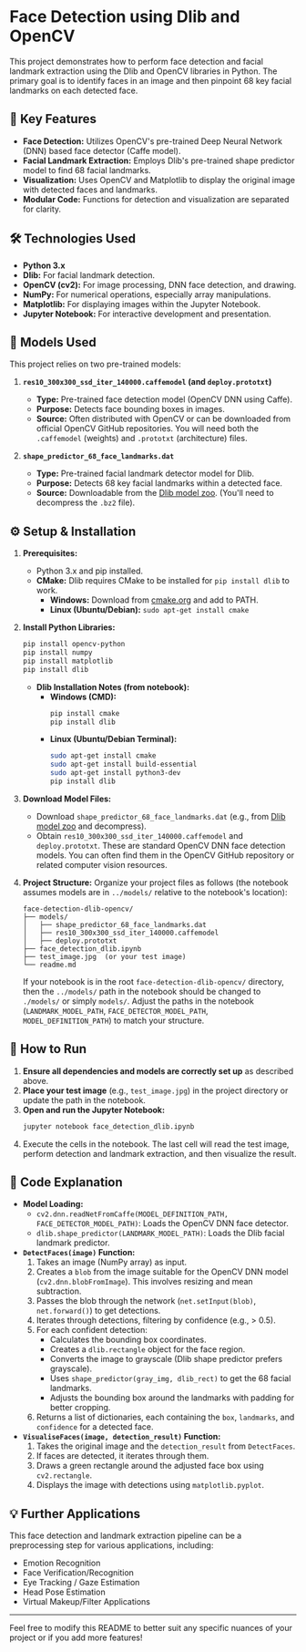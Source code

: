 # Face Detection using Dlib and OpenCV

This project demonstrates how to perform face detection and facial landmark extraction using the Dlib and OpenCV libraries in Python. The primary goal is to identify faces in an image and then pinpoint 68 key facial landmarks on each detected face.


## 🌟 Key Features

*   **Face Detection:** Utilizes OpenCV's pre-trained Deep Neural Network (DNN) based face detector (Caffe model).
*   **Facial Landmark Extraction:** Employs Dlib's pre-trained shape predictor model to find 68 facial landmarks.
*   **Visualization:** Uses OpenCV and Matplotlib to display the original image with detected faces and landmarks.
*   **Modular Code:** Functions for detection and visualization are separated for clarity.

## 🛠️ Technologies Used

*   **Python 3.x**
*   **Dlib:** For facial landmark detection.
*   **OpenCV (cv2):** For image processing, DNN face detection, and drawing.
*   **NumPy:** For numerical operations, especially array manipulations.
*   **Matplotlib:** For displaying images within the Jupyter Notebook.
*   **Jupyter Notebook:** For interactive development and presentation.

## 🧠 Models Used

This project relies on two pre-trained models:

1.  **`res10_300x300_ssd_iter_140000.caffemodel` (and `deploy.prototxt`)**
    *   **Type:** Pre-trained face detection model (OpenCV DNN using Caffe).
    *   **Purpose:** Detects face bounding boxes in images.
    *   **Source:** Often distributed with OpenCV or can be downloaded from official OpenCV GitHub repositories. You will need both the `.caffemodel` (weights) and `.prototxt` (architecture) files.

2.  **`shape_predictor_68_face_landmarks.dat`**
    *   **Type:** Pre-trained facial landmark detector model for Dlib.
    *   **Purpose:** Detects 68 key facial landmarks within a detected face.
    *   **Source:** Downloadable from the [Dlib model zoo](http://dlib.net/files/shape_predictor_68_face_landmarks.dat.bz2). (You'll need to decompress the `.bz2` file).

## ⚙️ Setup & Installation

1.  **Prerequisites:**
    *   Python 3.x and pip installed.
    *   **CMake:** Dlib requires CMake to be installed for `pip install dlib` to work.
        *   **Windows:** Download from [cmake.org](https://cmake.org/download/) and add to PATH.
        *   **Linux (Ubuntu/Debian):** `sudo apt-get install cmake`

2.  **Install Python Libraries:**
    ```bash
    pip install opencv-python
    pip install numpy
    pip install matplotlib
    pip install dlib
    ```
    *   **Dlib Installation Notes (from notebook):**
        *   **Windows (CMD):**
            ```bash
            pip install cmake
            pip install dlib
            ```
        *   **Linux (Ubuntu/Debian Terminal):**
            ```bash
            sudo apt-get install cmake
            sudo apt-get install build-essential
            sudo apt-get install python3-dev
            pip install dlib
            ```

3.  **Download Model Files:**
    *   Download `shape_predictor_68_face_landmarks.dat` (e.g., from [Dlib model zoo](http://dlib.net/files/shape_predictor_68_face_landmarks.dat.bz2) and decompress).
    *   Obtain `res10_300x300_ssd_iter_140000.caffemodel` and `deploy.prototxt`. These are standard OpenCV DNN face detection models. You can often find them in the OpenCV GitHub repository or related computer vision resources.

4.  **Project Structure:**
    Organize your project files as follows (the notebook assumes models are in `../models/` relative to the notebook's location):
    ```
    face-detection-dlib-opencv/
    ├── models/
    │   ├── shape_predictor_68_face_landmarks.dat
    │   ├── res10_300x300_ssd_iter_140000.caffemodel
    │   ├── deploy.prototxt
    ├── face_detection_dlib.ipynb
    ├── test_image.jpg  (or your test image)
    └── readme.md
    ```
    If your notebook is in the root `face-detection-dlib-opencv/` directory, then the `../models/` path in the notebook should be changed to `./models/` or simply `models/`. Adjust the paths in the notebook (`LANDMARK_MODEL_PATH`, `FACE_DETECTOR_MODEL_PATH`, `MODEL_DEFINITION_PATH`) to match your structure.

## 🚀 How to Run

1.  **Ensure all dependencies and models are correctly set up** as described above.
2.  **Place your test image** (e.g., `test_image.jpg`) in the project directory or update the path in the notebook.
3.  **Open and run the Jupyter Notebook:**
    ```bash
    jupyter notebook face_detection_dlib.ipynb
    ```
4.  Execute the cells in the notebook. The last cell will read the test image, perform detection and landmark extraction, and then visualize the result.

## 📜 Code Explanation

*   **Model Loading:**
    *   `cv2.dnn.readNetFromCaffe(MODEL_DEFINITION_PATH, FACE_DETECTOR_MODEL_PATH)`: Loads the OpenCV DNN face detector.
    *   `dlib.shape_predictor(LANDMARK_MODEL_PATH)`: Loads the Dlib facial landmark predictor.
*   **`DetectFaces(image)` Function:**
    1.  Takes an image (NumPy array) as input.
    2.  Creates a `blob` from the image suitable for the OpenCV DNN model (`cv2.dnn.blobFromImage`). This involves resizing and mean subtraction.
    3.  Passes the blob through the network (`net.setInput(blob)`, `net.forward()`) to get detections.
    4.  Iterates through detections, filtering by confidence (e.g., > 0.5).
    5.  For each confident detection:
        *   Calculates the bounding box coordinates.
        *   Creates a `dlib.rectangle` object for the face region.
        *   Converts the image to grayscale (Dlib shape predictor prefers grayscale).
        *   Uses `shape_predictor(gray_img, dlib_rect)` to get the 68 facial landmarks.
        *   Adjusts the bounding box around the landmarks with padding for better cropping.
    6.  Returns a list of dictionaries, each containing the `box`, `landmarks`, and `confidence` for a detected face.
*   **`VisualiseFaces(image, detection_result)` Function:**
    1.  Takes the original image and the `detection_result` from `DetectFaces`.
    2.  If faces are detected, it iterates through them.
    3.  Draws a green rectangle around the adjusted face box using `cv2.rectangle`.
    4.  Displays the image with detections using `matplotlib.pyplot`.

## 💡 Further Applications

This face detection and landmark extraction pipeline can be a preprocessing step for various applications, including:

*   Emotion Recognition
*   Face Verification/Recognition
*   Eye Tracking / Gaze Estimation
*   Head Pose Estimation
*   Virtual Makeup/Filter Applications

---

Feel free to modify this README to better suit any specific nuances of your project or if you add more features!
